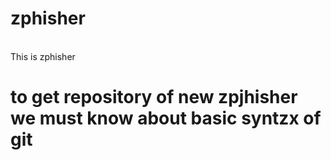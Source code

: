 # zphisher
<br>This is zphisher</br>
<h1>to get repository of new zpjhisher we must know about basic syntzx of git</h1>
